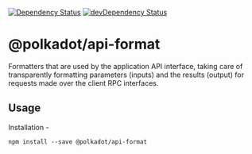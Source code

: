 [![Dependency Status](https://david-dm.org/polkadot-js/api-format.svg)](https://david-dm.org/polkadot-js/api-format)
[![devDependency Status](https://david-dm.org/polkadot-js/api-format/dev-status.svg)](https://david-dm.org/polkadot-js/api-format#info=devDependencies)

# @polkadot/api-format

Formatters that are used by the application API interface, taking care of transparently formatting parameters (inputs) and the results (output) for requests made over the client RPC interfaces.

## Usage

Installation -

```
npm install --save @polkadot/api-format
```
